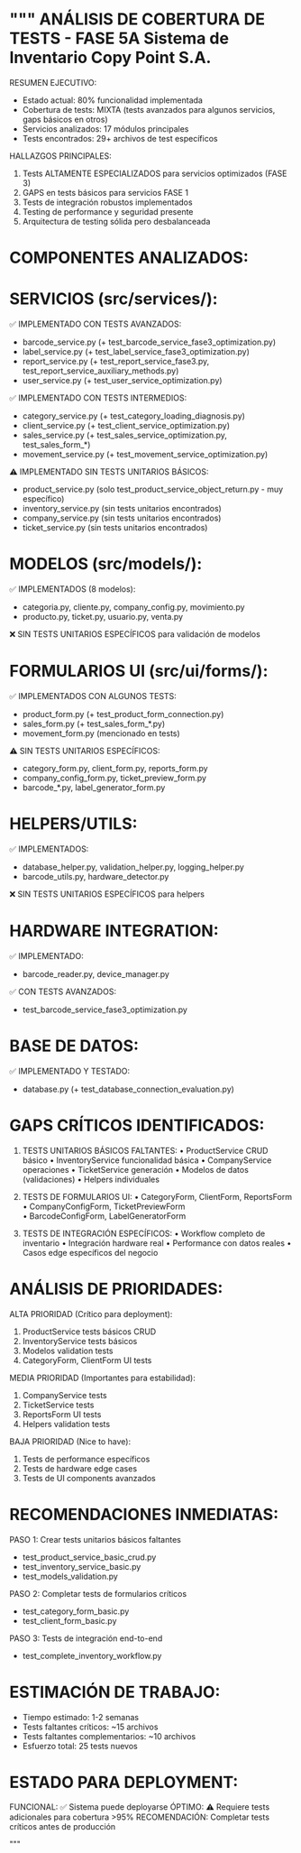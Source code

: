 """
ANÁLISIS DE COBERTURA DE TESTS - FASE 5A
Sistema de Inventario Copy Point S.A.
======================================

RESUMEN EJECUTIVO:
- Estado actual: 80% funcionalidad implementada
- Cobertura de tests: MIXTA (tests avanzados para algunos servicios, gaps básicos en otros)
- Servicios analizados: 17 módulos principales
- Tests encontrados: 29+ archivos de test específicos

HALLAZGOS PRINCIPALES:
1. Tests ALTAMENTE ESPECIALIZADOS para servicios optimizados (FASE 3)
2. GAPS en tests básicos para servicios FASE 1  
3. Tests de integración robustos implementados
4. Testing de performance y seguridad presente
5. Arquitectura de testing sólida pero desbalanceada

COMPONENTES ANALIZADOS:
====================

SERVICIOS (src/services/):
=========================
✅ IMPLEMENTADO CON TESTS AVANZADOS:
- barcode_service.py (+ test_barcode_service_fase3_optimization.py)
- label_service.py (+ test_label_service_fase3_optimization.py) 
- report_service.py (+ test_report_service_fase3.py, test_report_service_auxiliary_methods.py)
- user_service.py (+ test_user_service_optimization.py)

✅ IMPLEMENTADO CON TESTS INTERMEDIOS:
- category_service.py (+ test_category_loading_diagnosis.py)
- client_service.py (+ test_client_service_optimization.py)
- sales_service.py (+ test_sales_service_optimization.py, test_sales_form_*)
- movement_service.py (+ test_movement_service_optimization.py)

⚠️ IMPLEMENTADO SIN TESTS UNITARIOS BÁSICOS:
- product_service.py (solo test_product_service_object_return.py - muy específico)
- inventory_service.py (sin tests unitarios encontrados)
- company_service.py (sin tests unitarios encontrados)
- ticket_service.py (sin tests unitarios encontrados)

MODELOS (src/models/):
====================
✅ IMPLEMENTADOS (8 modelos):
- categoria.py, cliente.py, company_config.py, movimiento.py
- producto.py, ticket.py, usuario.py, venta.py

❌ SIN TESTS UNITARIOS ESPECÍFICOS para validación de modelos

FORMULARIOS UI (src/ui/forms/):
==============================
✅ IMPLEMENTADOS CON ALGUNOS TESTS:
- product_form.py (+ test_product_form_connection.py)
- sales_form.py (+ test_sales_form_*.py)
- movement_form.py (mencionado en tests)

⚠️ SIN TESTS UNITARIOS ESPECÍFICOS:
- category_form.py, client_form.py, reports_form.py
- company_config_form.py, ticket_preview_form.py
- barcode_*.py, label_generator_form.py

HELPERS/UTILS:
==============
✅ IMPLEMENTADOS:
- database_helper.py, validation_helper.py, logging_helper.py
- barcode_utils.py, hardware_detector.py

❌ SIN TESTS UNITARIOS ESPECÍFICOS para helpers

HARDWARE INTEGRATION:
====================
✅ IMPLEMENTADO:
- barcode_reader.py, device_manager.py

✅ CON TESTS AVANZADOS:
- test_barcode_service_fase3_optimization.py

BASE DE DATOS:
=============
✅ IMPLEMENTADO Y TESTADO:
- database.py (+ test_database_connection_evaluation.py)

GAPS CRÍTICOS IDENTIFICADOS:
============================

1. TESTS UNITARIOS BÁSICOS FALTANTES:
   • ProductService CRUD básico
   • InventoryService funcionalidad básica
   • CompanyService operaciones
   • TicketService generación
   • Modelos de datos (validaciones)
   • Helpers individuales

2. TESTS DE FORMULARIOS UI:
   • CategoryForm, ClientForm, ReportsForm
   • CompanyConfigForm, TicketPreviewForm  
   • BarcodeConfigForm, LabelGeneratorForm

3. TESTS DE INTEGRACIÓN ESPECÍFICOS:
   • Workflow completo de inventario
   • Integración hardware real
   • Performance con datos reales
   • Casos edge específicos del negocio

ANÁLISIS DE PRIORIDADES:
=======================

ALTA PRIORIDAD (Crítico para deployment):
1. ProductService tests básicos CRUD
2. InventoryService tests básicos
3. Modelos validation tests
4. CategoryForm, ClientForm UI tests

MEDIA PRIORIDAD (Importantes para estabilidad):
1. CompanyService tests
2. TicketService tests  
3. ReportsForm UI tests
4. Helpers validation tests

BAJA PRIORIDAD (Nice to have):
1. Tests de performance específicos
2. Tests de hardware edge cases
3. Tests de UI components avanzados

RECOMENDACIONES INMEDIATAS:
==========================

PASO 1: Crear tests unitarios básicos faltantes
- test_product_service_basic_crud.py
- test_inventory_service_basic.py
- test_models_validation.py

PASO 2: Completar tests de formularios críticos  
- test_category_form_basic.py
- test_client_form_basic.py

PASO 3: Tests de integración end-to-end
- test_complete_inventory_workflow.py

ESTIMACIÓN DE TRABAJO:
=====================
- Tiempo estimado: 1-2 semanas
- Tests faltantes críticos: ~15 archivos
- Tests faltantes complementarios: ~10 archivos
- Esfuerzo total: 25 tests nuevos

ESTADO PARA DEPLOYMENT:
======================
FUNCIONAL: ✅ Sistema puede deployarse
ÓPTIMO: ⚠️ Requiere tests adicionales para cobertura >95%
RECOMENDACIÓN: Completar tests críticos antes de producción

"""